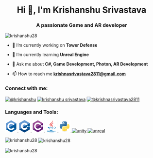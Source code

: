 <h1 align="center">Hi 👋, I'm Krishanshu Srivastava</h1>
<h3 align="center">A passionate Game and AR developer</h3>

<p align="left"> <img src="https://komarev.com/ghpvc/?username=krishanshu28&label=Profile%20views&color=0e75b6&style=flat" alt="krishanshu28" /> </p>

- 🔭 I’m currently working on **Tower Defense**

- 🌱 I’m currently learning **Unreal Engine**

- 💬 Ask me about **C#, Game Development, Photon, AR Development**

- 📫 How to reach me **krishnasrivastava2811@gmail.com**

<h3 align="left">Connect with me:</h3>
<p align="left">
<a href="https://dev.to/@krishanshu" target="blank"><img align="center" src="https://raw.githubusercontent.com/rahuldkjain/github-profile-readme-generator/master/src/images/icons/Social/devto.svg" alt="@krishanshu" height="30" width="40" /></a>
<a href="https://linkedin.com/in/krishanshu srivastava" target="blank"><img align="center" src="https://raw.githubusercontent.com/rahuldkjain/github-profile-readme-generator/master/src/images/icons/Social/linked-in-alt.svg" alt="krishanshu srivastava" height="30" width="40" /></a>
<a href="https://medium.com/@krishnasrivastava2811" target="blank"><img align="center" src="https://raw.githubusercontent.com/rahuldkjain/github-profile-readme-generator/master/src/images/icons/Social/medium.svg" alt="@krishnasrivastava2811" height="30" width="40" /></a>
</p>

<h3 align="left">Languages and Tools:</h3>
<p align="left"> <a href="https://www.cprogramming.com/" target="_blank" rel="noreferrer"> <img src="https://raw.githubusercontent.com/devicons/devicon/master/icons/c/c-original.svg" alt="c" width="40" height="40"/> </a> <a href="https://www.w3schools.com/cpp/" target="_blank" rel="noreferrer"> <img src="https://raw.githubusercontent.com/devicons/devicon/master/icons/cplusplus/cplusplus-original.svg" alt="cplusplus" width="40" height="40"/> </a> <a href="https://www.w3schools.com/cs/" target="_blank" rel="noreferrer"> <img src="https://raw.githubusercontent.com/devicons/devicon/master/icons/csharp/csharp-original.svg" alt="csharp" width="40" height="40"/> </a> <a href="https://www.java.com" target="_blank" rel="noreferrer"> <img src="https://raw.githubusercontent.com/devicons/devicon/master/icons/java/java-original.svg" alt="java" width="40" height="40"/> </a> <a href="https://www.python.org" target="_blank" rel="noreferrer"> <img src="https://raw.githubusercontent.com/devicons/devicon/master/icons/python/python-original.svg" alt="python" width="40" height="40"/> </a> <a href="https://unity.com/" target="_blank" rel="noreferrer"> <img src="https://www.vectorlogo.zone/logos/unity3d/unity3d-icon.svg" alt="unity" width="40" height="40"/> </a> <a href="https://unrealengine.com/" target="_blank" rel="noreferrer"> <img src="https://raw.githubusercontent.com/kenangundogan/fontisto/036b7eca71aab1bef8e6a0518f7329f13ed62f6b/icons/svg/brand/unreal-engine.svg" alt="unreal" width="40" height="40"/> </a> </p>

<p><img align="left" src="https://github-readme-stats.vercel.app/api/top-langs?username=krishanshu28&show_icons=true&locale=en&layout=compact" alt="krishanshu28" /></p>

<p>&nbsp;<img align="center" src="https://github-readme-stats.vercel.app/api?username=krishanshu28&show_icons=true&locale=en" alt="krishanshu28" /></p>

<p><img align="center" src="https://github-readme-streak-stats.herokuapp.com/?user=krishanshu28&" alt="krishanshu28" /></p>
